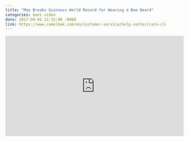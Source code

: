 ```yaml
---
title: "Man Breaks Guinness World Record for Wearing a Bee Beard"
categories: bees video
date: 2017-09-01 11:15:00 -0000
link: https://www.camelbak.com/en/customer-service/help-center/care-cleaning/product-cleaning/how-to-clean-reservoir
---
```

<div><iframe width="560" height="315" src="https://www.youtube.com/embed/8rlX4APbHTY" frameborder="0" allowfullscreen></iframe></div>